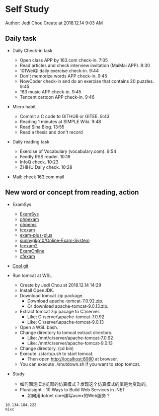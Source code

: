 # Self Study

Author: Jedi Chou
Create at 2018.12.14 9:03 AM

## Daily task

* Daily Check-in task
  * Open class APP by 163.com check-in. 7:05
  * Read articles and check interview invitation (MaiMai APP). 8:30
  * 101WeiQi daily exercise check-in. 9:44
  * Don't memorize words APP check-in. 9:45
  * NowCoder check-in and do an exercise that contains 20 puzzles. 9:45
  * 163 music APP check-in. 9:45
  * Tencent cartoon APP check-in. 9:46

* Micro habit
  * Commit a C code to GITHUB or GITEE. 9:43
  * Reading 1 minutes at SIMPLE Wiki. 9:48
  * Read Sina Blog. 13:55
  * Read a thesis and don't record

* Daily reading task
  * Exercise of Vocabulary (vocabulary.com). 9:54
  * Feedly RSS reader. 10:19
  * InfoQ check. 10:23
  * ZHIHU Daily check. 10:28

* Mail: check 163.com mail

## New word or concept from reading, action

* ExamSys
  * [ExamSys](https://github.com/lrx0014/ExamSys)
  * [phpexam](https://sourceforge.net/projects/phpexam/)
  * [phpems](https://github.com/phpems/phpems)
  * [tcexam](https://www.oschina.net/p/tcexam/)
  * [exam-plus-plus](https://www.oschina.net/p/exam-plus-plus)
  * [sunnygkp10/Online-Exam-System](https://github.com/sunnygkp10/Online-Exam-System-)
  * [tcexam2](https://tcexam.org/)
  * [ExamOnline](https://github.com/wepeng/ExamOnline)
  * [cfexam](https://github.com/cforth/cfexam)
* [Cool git](https://learngitbranching.js.org/?demo)

* Run tomcat at WSL
  * Create by Jedi Chou at 2018.12.14 14:29
  * Install OpenJDK.
  * Download tomcat zip package.
    * Download apache-tomcat-7.0.92.zip.
    * Or download apache-tomcat-9.0.13.zip.
  * Extract tomcat zip pacage to C:\server.
    * Like: C:\server\apache-tomcat-7.0.92
    * Like: C:\server\apache-tomcat-9.0.13
  * Open a WSL bash.
  * Change directory to tomcat extract directory.
    * Like: /mnt/c/server/apache-tomcat-7.0.92
    * Like: /mnt/c/server/apache-tomcat-9.0.13
  * Change directory. (cd bin)
  * Execute ./startup.sh to start tomcat.
    * Then open [http://localhost:8080](http://localhost:8080) at browser.
  * You can execute ./shutdown.sh if you want to stop tomcat.

* Study
  * 如何固定IE浏览器的仿真模式？发现这个仿真模式的值是为变动的。
  * Pluralsight - 10 Ways to Build Web Services in .NET
    * 如何用dotnet core编写asmx的Web服务？

```text
10.134.184.222
mixc
```